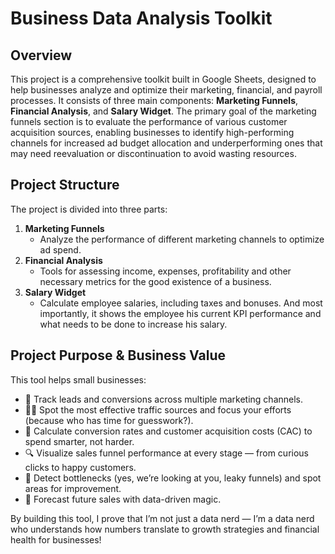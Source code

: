 # Business Data Analysis Toolkit

## Overview
This project is a comprehensive toolkit built in Google Sheets, designed to help businesses analyze and optimize their marketing, financial, and payroll processes. It consists of three main components: **Marketing Funnels**, **Financial Analysis**, and **Salary Widget**. The primary goal of the marketing funnels section is to evaluate the performance of various customer acquisition sources, enabling businesses to identify high-performing channels for increased ad budget allocation and underperforming ones that may need reevaluation or discontinuation to avoid wasting resources.


## Project Structure
The project is divided into three parts:
1. **Marketing Funnels** 
   - Analyze the performance of different marketing channels to optimize ad spend.  
2. **Financial Analysis**  
   - Tools for assessing income, expenses, profitability and other necessary metrics for the good existence of a business.  
3. **Salary Widget**  
   - Calculate employee salaries, including taxes and bonuses. And most importantly, it shows the employee his current KPI performance and what needs to be done to increase his salary.

## Project Purpose & Business Value

This tool helps small businesses:

- 🧭 Track leads and conversions across multiple marketing channels.
- 🕵️‍♀️ Spot the most effective traffic sources and focus your efforts (because who has time for guesswork?).
- 💸 Calculate conversion rates and customer acquisition costs (CAC) to spend smarter, not harder.
- 🔍 Visualize sales funnel performance at every stage — from curious clicks to happy customers.
- 🚦 Detect bottlenecks (yes, we’re looking at you, leaky funnels) and spot areas for improvement.
- 🔮 Forecast future sales with data-driven magic.

By building this tool, I prove that I’m not just a data nerd — I’m a data nerd who understands how numbers translate to growth strategies and financial health for businesses!
